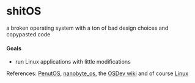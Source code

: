 # shitOS
a broken operating system with a ton of bad design choices and copypasted code

#### Goals
- run Linux applications with little modifications

References: [PenutOS](https://github.com/AlexandreRouma/PenutOS/), [nanobyte_os](https://github.com/chibicitiberiu/nanobyte_os), the [OSDev wiki](https://wiki.osdev.org) and of course [Linux](https://github.com/torvalds/linux)
